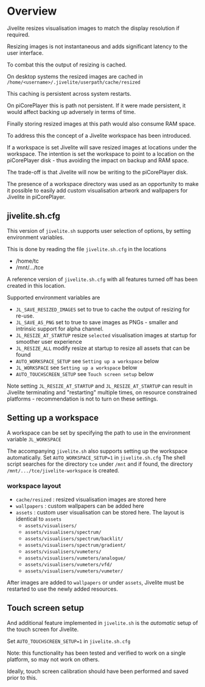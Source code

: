 # Overview
Jivelite resizes visualisation images to match the display resolution if required.

Resizing images is not instantaneous and adds significant latency to the user 
interface.

To combat this the output of resizing is cached.

On desktop systems the resized images are cached in
`/home/<username>/.jivelite/userpath/cache/resized`

This caching is persistent across system restarts.

On piCorePlayer this is path not persistent.
If it were made persistent, it would affect backing up adversely in terms of time.

Finally storing resized images at this path would also consume RAM space.

To address this the concept of a Jivelite workspace has been introduced.

If a workspace is set Jivelite will save resized images at locations under the workspace.
The intention is set the workspace to point to a location on the piCorePlayer disk - thus avoiding the impact on backup and RAM space.

The trade-off is that Jivelite will now be writing to the piCorePlayer disk.

The presence of a workspace directory was used as an opportunity to make it possible to easily
add custom visualisation artwork and wallpapers for Jivelite in piCorePlayer.

## jivelite.sh.cfg
This version of `jivelite.sh` supports user selection of options, by setting environment variables.

This is done by reading the file `jivelite.sh.cfg` in the locations
* /home/tc
* /mnt/.../tce

A reference version of `jivelite.sh.cfg` with all features turned off 
has been created in this location.

Supported environment variables are
*  `JL_SAVE_RESIZED_IMAGES` set to true to cache the output of resizing for re-use.
*  `JL_SAVE_AS_PNG` set to true to save images as PNGs - smaller and intrinsic support for alpha channel.
*  `JL_RESIZE_AT_STARTUP` resize `selected` visualisation images at startup for smoother user experience
*  `JL_RESIZE_ALL` modify resize at startup to resize all assets that can be found
*  `AUTO_WORKSPACE_SETUP` see `Setting up a workspace` below
*  `JL_WORKSPACE` see `Setting up a workspace` below
*  `AUTO_TOUCHSCREEN_SETUP` see `Touch screen setup` below

Note setting `JL_RESIZE_AT_STARTUP` and `JL_RESIZE_AT_STARTUP` can result in Jivelite terminating
and "restarting" multiple times, on resource constrained platforms - recommendation is not to turn
on these settings.


## Setting up a workspace
A workspace can be set by specifying the path to use in the environment variable
`JL_WORKSPACE`

The accompanying `jivelite.sh` also supports setting up the workspace automatically.
Set `AUTO_WORKSPACE_SETUP=1` in `jivelite.sh.cfg`
The shell script searches for the directory `tce` under `/mnt` and if found,
the directory `/mnt/.../tce/jivelite-workspace` is created.

### workspace layout
* `cache/resized` : resized visualisation images are stored here
* `wallpapers` : custom wallpapers can be added here
* `assets` : custom user visualisation can be stored here. The layout is identical to `assets`
  * `assets/visualisers/`
  * `assets/visualisers/spectrum/`
  * `assets/visualisers/spectrum/backlit/`
  * `assets/visualisers/spectrum/gradient/`
  * `assets/visualisers/vumeters/`
  * `assets/visualisers/vumeters/analogue/`
  * `assets/visualisers/vumeters/vfd/`
  * `assets/visualisers/vumeters/vumeter/`

After images are added to `wallpapers` or under `assets`, Jivelite must be restarted to use the newly added resources.

## Touch screen setup
And additional feature implemented in `jivelite.sh` is the *automatic* setup of the touch
screen for Jivelite.

Set `AUTO_TOUCHSCREEN_SETUP=1` in `jivelite.sh.cfg`

Note: this functionality has been tested and verified to work on a single platform,
so may not work on others.

Ideally, touch screen calibration should have been performed and saved prior to this.
